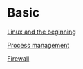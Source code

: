 # Basic

[Linux and the beginning](Files/Linux-and-the-beginning.pdf)

[Process management](Files/Process-management.pdf)

[Firewall](Files/Firewall-cookbook.md)
